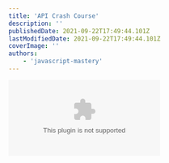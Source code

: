 ```yaml
---
title: 'API Crash Course'
description: ''
publishedDate: 2021-09-22T17:49:44.101Z
lastModifiedDate: 2021-09-22T17:49:44.101Z
coverImage: ''
authors:
    - 'javascript-mastery'
---
```


<Embed
	type="youtube"
	url="https://youtu.be/GDa8kZLNhJ4?t=8082"
	title="API Crash Course"
/>
